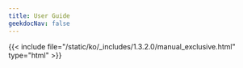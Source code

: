 ```yaml
---
title: User Guide
geekdocNav: false
---
```

{{< include file="/static/ko/_includes/1.3.2.0/manual_exclusive.html" type="html" >}}
